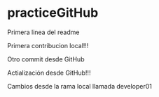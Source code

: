 # practiceGitHub

Primera linea del readme

Primera contribucion local!!!

Otro commit desde GitHub

Actialización desde GitHub!!!

Cambios desde la rama local llamada developer01